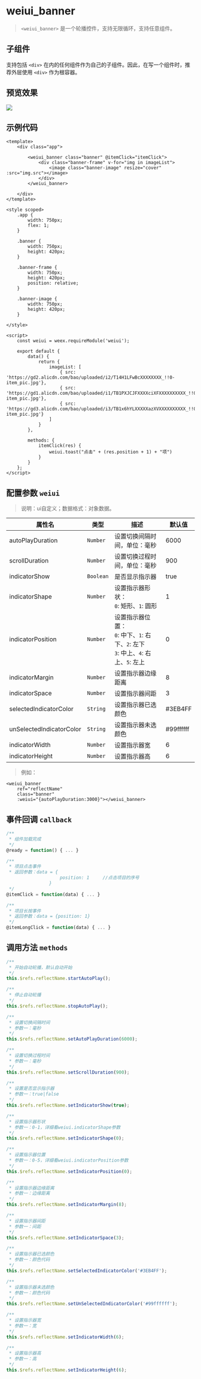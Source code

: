 # weiui_banner

> `<weiui_banner>` 是一个轮播控件，支持无限循环，支持任意组件。

## 子组件

支持包括 `<div>` 在内的任何组件作为自己的子组件。因此，在写一个组件时，推荐外层使用 `<div>` 作为根容器。

## 预览效果

![](media/ezgif-4-fd5c0ccc0e.gif)

## 示例代码

```vue
<template>
    <div class="app">

        <weiui_banner class="banner" @itemClick="itemClick">
            <div class="banner-frame" v-for="img in imageList">
                <image class="banner-image" resize="cover" :src="img.src"></image>
            </div>
        </weiui_banner>

    </div>
</template>

<style scoped>
    .app {
        width: 750px;
        flex: 1;
    }

    .banner {
        width: 750px;
        height: 420px;
    }

    .banner-frame {
        width: 750px;
        height: 420px;
        position: relative;
    }

    .banner-image {
        width: 750px;
        height: 420px;
    }

</style>

<script>
    const weiui = weex.requireModule('weiui');

    export default {
        data() {
            return {
                imageList: [
                    { src: 'https://gd2.alicdn.com/bao/uploaded/i2/T14H1LFwBcXXXXXXXX_!!0-item_pic.jpg'},
                    { src: 'https://gd1.alicdn.com/bao/uploaded/i1/TB1PXJCJFXXXXciXFXXXXXXXXXX_!!0-item_pic.jpg'},
                    { src: 'https://gd3.alicdn.com/bao/uploaded/i3/TB1x6hYLXXXXXazXVXXXXXXXXXX_!!0-item_pic.jpg'}
                ]
            }
        },

        methods: {
            itemClick(res) {
                weiui.toast("点击" + (res.position + 1) + "项")
            }
        }
    };
</script>
```


## 配置参数 `weiui`
>说明：ui自定义；数据格式：对象数据。

| 属性名           | 类型     | 描述                          | 默认值     |
| ------------- | ------ | -------------------------- | ------- |
| autoPlayDuration |`Number`  | 设置切换间隔时间，单位：毫秒           | 6000      |
| scrollDuration |`Number`  | 设置切换过程时间，单位：毫秒           | 900     |
| indicatorShow |`Boolean`  | 是否显示指示器           | true     |
| indicatorShape |`Number`  | 设置指示器形状：<br/>`0`: 矩形、`1`: 圆形           | 1       |
| indicatorPosition |`Number`  | 设置指示器位置：<br/>`0`: 中下、`1`: 右下、`2`: 左下<br/>`3`: 中上、`4`: 右上、`5`: 左上           | 0       |
| indicatorMargin |`Number`  | 设置指示器边缘距离           | 8      |
| indicatorSpace |`Number`  | 设置指示器间距           | 3       |
| selectedIndicatorColor |`String`  | 设置指示器已选颜色           | #3EB4FF       |
| unSelectedIndicatorColor |`String`  | 设置指示器未选颜色           | #99ffffff      |
| indicatorWidth |`Number`  | 设置指示器宽           | 6      |
| indicatorHeight |`Number`  | 设置指示器高           | 6      |

> 例如：

```vue
<weiui_banner 
    ref="reflectName"
    class="banner" 
    :weiui="{autoPlayDuration:3000}"></weiui_banner>
```

## 事件回调 `callback`

``` js
/**
 * 组件加载完成
 */
@ready = function() { ... }

/**
 * 项目点击事件
 * 返回参数：data = {
                    position: 1     //点击项目的序号
                }
 */
@itemClick = function(data) { ... }

/**
 * 项目长按事件
 * 返回参数：data = {position: 1}
 */
@itemLongClick = function(data) { ... }
```

## 调用方法 `methods`

```js
/**
 * 开始自动轮播，默认自动开始
 */
this.$refs.reflectName.startAutoPlay();

/**
 * 停止自动轮播
 */
this.$refs.reflectName.stopAutoPlay();

/**
 * 设置切换间隔时间
 * 参数一：毫秒
 */
this.$refs.reflectName.setAutoPlayDuration(6000);

/**
 * 设置切换过程时间
 * 参数一：毫秒
 */
this.$refs.reflectName.setScrollDuration(900);

/**
 * 设置是否显示指示器
 * 参数一：true|false
 */
this.$refs.reflectName.setIndicatorShow(true);

/**
 * 设置指示器形状
 * 参数一：0-1，详细看weiui.indicatorShape参数
 */
this.$refs.reflectName.setIndicatorShape(0);

/**
 * 设置指示器位置
 * 参数一：0-5，详细看weiui.indicatorPosition参数
 */
this.$refs.reflectName.setIndicatorPosition(0);

/**
 * 设置指示器边缘距离
 * 参数一：边缘距离
 */
this.$refs.reflectName.setIndicatorMargin(8);

/**
 * 设置指示器间距
 * 参数一：间距
 */
this.$refs.reflectName.setIndicatorSpace(3);

/**
 * 设置指示器已选颜色
 * 参数一：颜色代码
 */
this.$refs.reflectName.setSelectedIndicatorColor('#3EB4FF');

/**
 * 设置指示器未选颜色
 * 参数一：颜色代码
 */
this.$refs.reflectName.setUnSelectedIndicatorColor('#99ffffff');

/**
 * 设置指示器宽
 * 参数一：宽
 */
this.$refs.reflectName.setIndicatorWidth(6);

/**
 * 设置指示器高
 * 参数一：高
 */
this.$refs.reflectName.setIndicatorHeight(6);
```


